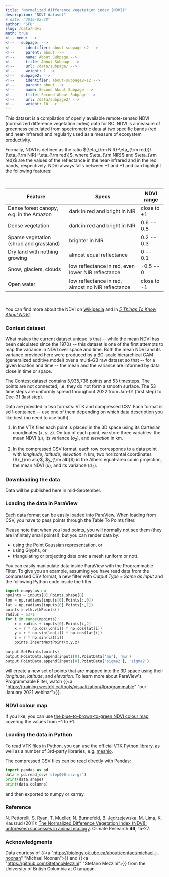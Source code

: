 ```yaml
---
title: "Normalized difference vegetation index (NDVI)"
description: "NDVI dataset"
# date: "2019-02-28"
author: "SFU"
slug: /data/ndvi
math: true
<!-- menu: -->
<!--   subpage: -->
<!--     identifier: about-subpage-s2 -->
<!--     parent: about -->
<!--     name: About Subpage -->
<!--     title: About Subpage -->
<!--     url: /data/subpage/ -->
<!--     weight: 1 -->
<!--   subpage2: -->
<!--     identifier: about-subpage2-s2 -->
<!--     parent: about -->
<!--     name: Second About Subpage -->
<!--     title: Second About Subpage -->
<!--     url: /data/subpage2/ -->
<!--     weight: 10 -->
---
```


This dataset is a compilation of openly available remote-sensed NDVI (normalized difference vegetation index)
data for BC. NDVI is a measure of greenness calculated from spectrometric data at two specific bands (red and
near-infrared) and regularly used as a measure of ecosystem productivity.

Formally, NDVI is defined as the ratio $(\eta_{\rm NIR}-\eta_{\rm red})/ (\eta_{\rm NIR}+\eta_{\rm red})$,
where $\eta_{\rm NIR}$ and $\eta_{\rm red}$ are the values of the reflectance in the near-infrared and in the
red bands, respectively. NDVI always falls between $-1$ and $+1$ and can highlight the following features:

<br>

<!-- with vegetation (dark in the red band and bright in the NIR) producing higher values closer to 1, dry land -->
<!-- with nothing growing having an NDVI of zero, open water (bright in the red and dark in the NIR) yielding an -->
<!-- NDVI of -1, and snow / glaciers and clouds producing somewhat negative values between -1 and 0 -->

| Feature | Specs | NDVI range |
| ------------- | --------------- | ----------------- |
| Dense forest canopy, e.g. in the Amazon | dark in red and bright in NIR | close to +1 |
| Dense vegetation | dark in red and bright in NIR | 0.6 -- 0.8 |
| Sparse vegetation (shrub and grassland) | brighter in NIR | 0.2 -- 0.3 |
| Dry land with nothing growing | almost equal reflectance | 0 -- 0.1 |
| Snow, glaciers, clouds | low reflectance in red, even lower NIR reflectance | -0.5 -- 0 |
| Open water | low reflectance in red, almost no NIR reflectance | close to -1 |

<br>

You can find more about the NDVI on
[Wikipedia](https://en.wikipedia.org/wiki/Normalized_difference_vegetation_index) and in
[*5 Things To Know About NDVI*](https://up42.com/blog/5-things-to-know-about-ndvi).




### Contest dataset

What makes the current dataset unique <!-- novel --> is that -- while the mean NDVI has been calculated since
the 1970s -- this dataset is one of the first attempts to map the variance in NDVI over space and time. Both
the mean NDVI and its variance provided here were produced by a BC-scale hierarchical GAM (generalized
additive model) over a multi-GB raw dataset so that -- for a given location and time -- the mean and the
variance are informed by data close in time or space.

<!-- <u>To be edited</u>: -->

The Contest dataset contains 5,935,736 points and 53 timesteps. The points are not connected, i.e. they do not
form a smooth surface. The 53 time steps are uniformly spread throughout 2022 from Jan-01 (first step) to
Dec-31 (last step).

Data are provided in two formats: VTK and compressed CSV. Each format is self-contained -- use one of them
depending on which data description you like best (no need to use both).

1. In the VTK files each point is placed in the 3D space using its Cartesian coordinates ($x$, $y$, $z$). On
   top of each point, we store three variables: the mean NDVI ($\mu$), its variance ($\sigma_2$), and
   *elevation* in km.

2. In the compressed CSV format, each row corresponds to a data point with *longitude*, *latitude*,
   *elevation* in km, two horizontal coordinates ($x_{\rm alb}$, $y_{\rm alb}$) in the Albers equal-area conic
   projection, the mean NDVI ($\mu$), and its variance ($\sigma_2$).





<!-- addition to regular geographic coordinates, for each point we provide two horizontal coordinates ($x_{\rm -->
<!-- alb}$, $y_{\rm alb}$) in the Albers projection. We feel that with the VTK format there is no need to provide -->
<!-- these, as you would typically load a VTK file into ParaView where *longitude*, *latitude*, and *elevation* -->
<!-- already map each point into the 3D space. -->





<!-- Please note that in the VTK files the elevation has been scaled down by 10X so that it displays nicely in -->
<!-- ParaView without manual re-scaling. -->






<!-- timesteps: day of year (doy) -->



  
<!-- - , every 16 days, either local (available now) or global scale (still in preparation) -->
<!-- - using statistical models to describe spatial and temporal trends in both the mean and variance in NDVI -->
<!-- - local mean and variance in ecosystem productivity as a function of space (maps) and time -->
<!-- - research aim: understand and describe trends in ecosystem productivity, and also whether ecosystems are -->
<!--   becoming more stochastic (unpredictable) -->
<!-- - BC data now: mean and variance in NDVI -->
<!-- - won't be able to fit the global models by the end of August -->









### Downloading the data

Data will be published here in mid-September.

<!-- ~/visualizeThis/website/hidden/current.md -->





### Loading the data in ParaView

Each data format can be easily loaded into ParaView. When loading from CSV, you have to pass points through
the Table To Points filter.

Please note that when you load points, you will normally not see them (they are infinitely small points!), but
you can render data by:

- using the Point Gaussian representation, or
- using Glyphs, or
- triangulating or projecting data onto a mesh (uniform or not).

You can easily manipulate data inside ParaView with the Programmable Filter. To give you an example, assuming
you have read data from the compressed CSV format, a new filter with *Output Type = Same as Input* and the
following Python code inside the filter

```py
import numpy as np
npoints = inputs[0].Points.shape[0]
lon = np.radians(inputs[0].Points[:,0])
lat = np.radians(inputs[0].Points[:,1])
points = vtk.vtkPoints()
radius = 6371
for i in range(npoints):
    r = radius + inputs[0].Points[i,2]
    x = r * np.cos(lon[i]) * np.cos(lat[i])
    y = r * np.sin(lon[i]) * np.cos(lat[i])
    z = r * np.sin(lat[i])
    points.InsertNextPoint(x,y,z)

output.SetPoints(points)
output.PointData.append(inputs[0].PointData['mu'], 'mu')
output.PointData.append(inputs[0].PointData['sigma2'], 'sigma2')
```

will create a new set of points that are mapped into the 3D space using their *longitude*, *latitude*, and
*elevation*. To learn more about ParaView's Programmable Filter, watch {{<a
"https://training.westdri.ca/tools/visualization/#programmable" "our January 2021 webinar">}}.






### NDVI colour map

If you like, you can use [the blue-to-brown-to-green NDVI colour map](../../ndvi.json.gz) covering the values from $-1$ to $+1$.







### Loading the data in Python

To read VTK files in Python, you can use the official [VTK Python library](https://pypi.org/project/vtk), as
well as a number of 3rd-party libraries, e.g. [meshio](https://github.com/nschloe/meshio).

The compressed CSV files can be read directly with Pandas:

```py
import pandas as pd
data = pd.read_csv('step000.csv.gz')
print(data.shape)
print(data.columns)
```

and then exported to numpy or xarray.




### Reference

N. Pettorelli, S. Ryan, T. Mueller, N. Bunnefeld, B. Jędrzejewska, M. Lima, K. Kausrud (2011):
   [The Normalized Difference Vegetation Index (NDVI): unforeseen successes in animal ecology](http://dx.doi.org/10.3354/cr00936). Climate
   Research **46**, 15-27.




<!-- 1. M. H. Shahnas, W. R. Peltier, Z. Wu, R. Wentzcovitch (2011): [The high pressure electronic spin transition in iron: potential impacts upon mantle mixing](http://dx.doi.org/10.1029/2010JB007965). J. Geophys. Res. **116**, B08205 -->
<!-- 1. M. H. Shahnas, R. N. Pysklywec, and D. A. Yuen (2016): [Spawning superplumes from the midmantle: The impact of spin transitions in the mantle](https://doi.org/10.1002/2016GC006509). Geochemistry, Geophysics, Geosystems **17**, 4051-4063 -->
<!-- 1. M. H. Shahnas, D. A. Yuen, R.N. Pysklywec (2017): [Mid-mantle heterogeneities and iron spin transition in the lower mantle: Implications for mid-mantle slab stagnation](http://dx.doi.org/10.1016/j.epsl.2016.10.052). Earth and Planetary Science Letters **458**, 293–304 -->
<!-- 1. [Researcher's page](http://www.atmosp.physics.utoronto.ca/~shahnas/htmls/Research.htm) at the University of Toronto -->

### Acknowledgments

Data courtesy of {{<a "https://biology.ok.ubc.ca/about/contact/michael-j-noonan" "Michael Noonan">}} and {{<a
"https://github.com/StefanoMezzini" "Stefano Mezzini">}} from the University of British Columbia at Okanagan.



<!-- {{<a "link" "text">}} -->
